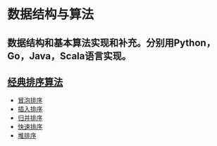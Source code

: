 数据结构与算法
=====

数据结构和基本算法实现和补充。分别用Python，Go，Java，Scala语言实现。
-----

## [ 经典排序算法 ](./sorts/)
- [ 冒泡排序 ](./sorts/bubble_sort)
- [ 插入排序 ](./sorts/insertion_sort)
- [ 归并排序 ](./sorts/merge_sort)
- [ 快速排序 ](./sorts/quick_sort)
- [ 堆排序 ](./sorts/heap_sort)
